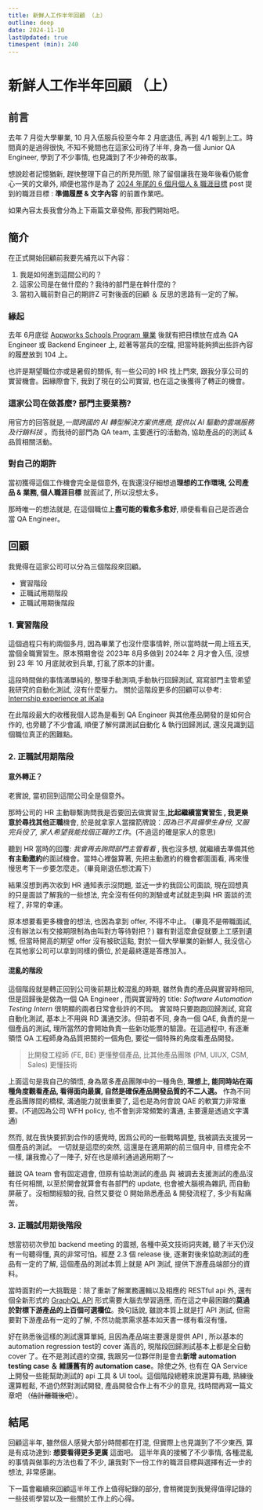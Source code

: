 ```yaml
---
title: 新鮮人工作半年回顧 （上）
outline: deep
date: 2024-11-10
lastUpdated: true
timespent (min): 240
---
```


# 新鮮人工作半年回顧 （上）

## 前言
去年 7 月從大學畢業, 10 月入伍服兵役至今年 2 月底退伍, 再到 4/1 報到上工。時間真的是過得很快, 不知不覺間也在這家公司待了半年, 身為一個 Junior QA Engineer, 學到了不少事情, 也見識到了不少神奇的故事。

想說趁者記憶猶新,  趕快整理下自己的所見所聞, 除了留個讓我在幾年後看仍能會心一笑的文章外, 順便也當作是為了 [2024 年尾的 6 個月個人 & 職涯目標](../2024_6_month_goal.md) post 提到的職涯目標 : **準備履歷 & 文字內容** 的前置作業吧。

如果內容太長我會分為上下兩篇文章發佈, 那我們開始吧。

## 簡介
在正式開始回顧前我要先補充以下內容：
1. 我是如何進到這間公司的？
2. 這家公司是在做什麼的？我待的部門是在幹什麼的？
3. 當初入職前對自己的期許Z
可對後面的回顧 ＆ 反思的思路有一定的了解。
### 緣起
去年 6月底從 [Appworks Schools Program 畢業](../appworks_school_campus_program_graduate.md) 後就有把目標放在成為 QA Engineer 或 Backend Engineer 上, 趁著等當兵的空檔, 把當時能夠擠出些許內容的履歷放到 104 上。

也許是期望職位亦或是暑假的關係, 有一些公司的 HR 找上門來, 跟我分享公司的實習機會。因緣際會下, 我到了現在的公司實習, 也在這之後獲得了轉正的機會。

### 這家公司在做甚麼? 部門主要業務?

用官方的回答就是,*一間跨國的 AI 轉型解決方案供應商, 提供以 AI 驅動的雲端服務及行銷科技* 。而我待的部門為 QA team, 主要進行的活動為, 協助產品的的測試 & 品質相關活動。

### 對自己的期許
當初獲得這個工作機會完全是個意外, 在我還沒仔細想過**理想的工作環境, 公司產品 & 業務, 個人職涯目標** 就面試了, 所以沒想太多。

那時唯一的想法就是, 在這個職位上**盡可能的看愈多愈好**, 順便看看自己是否適合當 QA Engineer。

## 回顧

我覺得在這家公司可以分為三個階段來回顧。
- 實習階段
- 正職試用期階段
- 正職試用期後階段

### 1. 實習階段
這個過程只有約兩個多月, 因為畢業了也沒什麼事情幹, 所以當時就一周上班五天, 當個全職實習生。原本預期會從 2023年 8月多做到 2024年 2 月才會入伍, 沒想到 23 年 10 月底就收到兵單, 打亂了原本的計畫。

這段時間做的事情滿單純的, 整理手動測項,手動執行回歸測試, 寫寫部門主管希望我研究的自動化測試, 沒有什麼壓力。 關於這階段更多的回顧可以參考: [Internship experience at iKala](Internship_experience_at_ikala.md)

在此階段最大的收穫我個人認為是看到 QA Engineer 與其他產品開發的是如何合作的, 也旁聽了不少會議, 順便了解何謂測試自動化 & 執行回歸測試, 還沒見識到這個職位真正的困難點。

### 2. 正職試用期階段
#### 意外轉正？
老實說, 當初回到這間公司全是個意外。

那時公司的 HR 主動聯繫詢問我是否要回去做實習生,**比起繼續當實習生 , 我更樂意於尋找其他正職**機會, 於是就拿家人當擋箭牌說：*因為已不具備學生身份, 又服完兵役了, 家人希望我能找個正職的工作*。(不過這的確是家人的意思) 

聽到 HR 當時的回覆: *我會再去詢問部門主管看看* , 我也沒多想, 就繼續去準備其他**有主動邀約**的面試機會。當時心裡盤算著, 先把主動邀約的機會都面面看, 再來慢慢思考下一步要怎麼走。（畢竟剛退伍想沈澱下）

結果沒想到再次收到 HR 通知表示沒問題, 並近一步約我回公司面談, 現在回想真的只是面談了解我的一些想法, 完全沒有任何的測驗或考試就走到與 HR 面談的流程了, 非常的幸運。

原本想要看更多機會的想法, 也因為拿到 offer, 不得不中止。 (畢竟不是帶職面試, 沒有辦法以有交接期限制為由叫對方等待對把？) 雖有對這麼倉促就要上工感到遺憾, 但當時開高的期望 offer 沒有被砍這點, 對於一個大學畢業的新鮮人, 我沒信心在其他家公司可以拿到同樣的價位, 於是最終還是答應加入。

#### 混亂的階段
這個階段就是轉正回到公司後前期比較混亂的時期, 雖然負責的產品與實習時相同, 但是回歸後是做為一個 QA Engineer , 而與實習時的 title: *Software Automation Testing Intern* 很明顯的兩者日常會些許的不同。 實習時只要跑跑回歸測試, 寫寫自動化測試, 基本上不用與 RD 溝通交涉。但前者不同, 身為一個 QAE, 負責的是一個產品的測試, 理所當然的會開始負責一些新功能票的驗證。在這過程中, 有逐漸領悟 QA 工程師身為品質把關的一個角色, 要從一個特殊的角度看產品開發。

> 比開發工程師 (FE, BE) 更懂整個產品, 比其他產品團隊 (PM, UIUX, CSM, Sales) 更懂技術

上面這句是我自己的領悟, 身為眾多產品團隊中的一種角色, **理想上, 能同時站在兩種角度觀看產品, 看得面向最廣, 自然是確保產品開發品質的不二人選。** 作為不同產品團隊間的橋樑, 溝通能力就很重要了, 這也是為何會說 QAE 的軟實力非常重要。(不過因為公司 WFH policy, 也不會到非常頻繁的溝通, 主要還是透過文字溝通)

然而, 就在我快要抓到合作的感覺時, 因爲公司的一些戰略調整, 我被調去支援另一個產品的測試。 一切就是這麼的突然, 這還是在適用期的前三個月中, 目標完全不一樣, 讓我擔心了一陣子, 好在也是順利通過適用期了～

雖說 QA team 會有固定週會, 但原有協助測試的產品 與 被調去支援測試的產品沒有任何相關, 以至於開會就算會有各部門的 update, 也會被大腦視為雜訊, 而自動屏蔽了。沒相關經驗的我, 自然又要從 0 開始熟悉產品 & 開發流程了, 多少有點痛苦。

### 3. 正職試用期後階段
想當初初次參加 backend meeting 的震撼, 各種中英文技術詞夾雜, 聽了半天仍沒有一句聽得懂, 真的非常可怕。經歷 2.3 個 release 後, 逐漸對後來協助測試的產品有一定的了解, 這個產品的測試本質上就是 API 測試, 提供下游產品端部分的資料。

當時面對的一大挑戰是：除了重新了解業務邏輯以及相應的 RESTful api 外, 還有個全新形式的  [GraphQL API](https://graphql.org/) 形式需要大腦去學習適應, 而在這之中最困難的**莫過於對標下游產品的上百個可選欄位**。換句話說, 雖說本質上就是打 API 測試, 但需要對下游產品有一定的了解, 不然功能票需求基本如天書一樣有看沒有懂。

好在熟悉後這樣的測試還算單純, 且因為產品端主要還是提供 API , 所以基本的 automation regression test的 cover 滿高的, 現階段回歸測試基本上都是全自動 cover 了。在不是測試週的空擋, 我跟另一位夥伴則是會去**新增 automation testing case ＆ 維護舊有的 automation case**。除使之外, 也有在 QA Service 上開發一些能幫助測試的 api 工具 & UI tool。這個階段總體來說還算有趣, 熟練後還算輕鬆, 不過仍然對測試開發, 產品開發合作上有不少的意見, 找時間再寫一篇文章吧 （~~估計離職後吧~~）。

## 結尾
回顧這半年, 雖然個人感覺大部分時間都在打混, 但實際上也見識到了不少東西, 算是有成功達到: **想要看得更多更廣** 這面吧。 這半年真的接觸了不少事情, 各種混亂的事情與做事的方法也看了不少, 讓我對下一份工作的職涯目標與選擇有近一步的想法, 非常感謝。

下一篇會繼續來回顧這半年工作上值得紀錄的部分, 會稍微提到我覺得值得記錄的一些技術學習以及一些關於工作上的心得。
